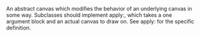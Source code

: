 An abstract canvas which modifies the behavior of an underlying canvas in some way.  Subclasses should implement apply:, which takes a one argument block and an actual canvas to draw on.  See apply: for the specific definition.